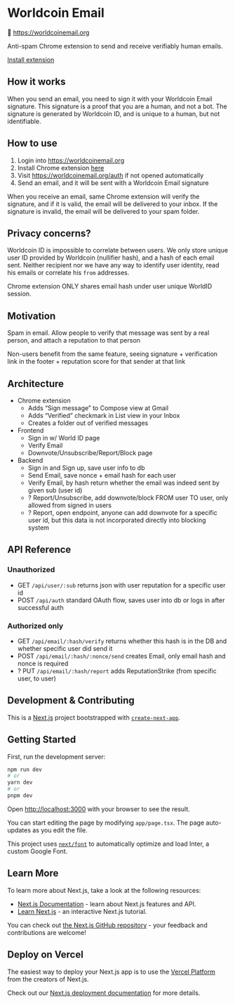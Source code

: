 # Worldcoin Email

💌 https://worldcoinemail.org

Anti-spam Chrome extension to send and receive verifiably human emails.

[Install extension](https://github.com/hiddenthunder/worldcoin-email-chrome)

## How it works

When you send an email, you need to sign it with your Worldcoin Email signature. This signature is a proof that you are a human, and not a bot. The signature is generated by Worldcoin ID, and is unique to a human, but not identifiable.

## How to use

1. Login into https://worldcoinemail.org
2. Install Chrome extension [here](https://github.com/hiddenthunder/worldcoin-email-chrome)
3. Visit https://worldcoinemail.org/auth if not opened automatically
4. Send an email, and it will be sent with a Worldcoin Email signature


When you receive an email, same Chrome extension will verify the signature, and if it is valid, the email will be delivered to your inbox. If the signature is invalid, the email will be delivered to your spam folder.


## Privacy concerns?

Worldcoin ID is impossible to correlate between users. We only store unique user ID provided by Worldcoin (nullifier hash), and a hash of each email sent. Neither recipient nor we have any way to identify user identity, read his emails or correlate his `from` addresses.

Chrome extension ONLY shares email hash under user unique WorldID session.
## Motivation

Spam in email. Allow people to verify that message was sent by a real person, and attach a reputation to that person

Non-users benefit from the same feature, seeing signature + verification link in the footer + reputation score for that sender at that link


## Architecture

- Chrome extension
    - Adds “Sign message” to Compose view at Gmail
    - Adds “Verified” checkmark in List view in your Inbox
    - Creates a folder out of verified messages
- Frontend
    - Sign in w/ World ID page
    - Verify Email
    - Downvote/Unsubscribe/Report/Block page
- Backend
    - Sign in and Sign up, save user info to db
    - Send Email, save nonce + email hash for each user
    - Verify Email, by hash return whether the email was indeed sent by given sub (user id)
    - ? Report/Unsubscribe, add downvote/block FROM user TO user, only allowed from signed in users
    - ? Report, open endpoint, anyone can add downvote for a specific user id, but this data is not incorporated directly into blocking system

## API Reference

### Unauthorized

- GET `/api/user/:sub` returns json with user reputation for a specific user id
- POST `/api/auth` standard OAuth flow, saves user into db or logs in after successful auth

### Authorized only

- GET `/api/email/:hash/verify` returns whether this hash is in the DB and whether specific user did send it
- POST `/api/email/:hash/:nonce/send` creates Email, only email hash and nonce is required
- ? PUT `/api/email/:hash/report` adds ReputationStrike (from specific user, to user)


## Development & Contributing

This is a [Next.js](https://nextjs.org/) project bootstrapped with [`create-next-app`](https://github.com/vercel/next.js/tree/canary/packages/create-next-app).

## Getting Started

First, run the development server:

```bash
npm run dev
# or
yarn dev
# or
pnpm dev
```

Open [http://localhost:3000](http://localhost:3000) with your browser to see the result.

You can start editing the page by modifying `app/page.tsx`. The page auto-updates as you edit the file.

This project uses [`next/font`](https://nextjs.org/docs/basic-features/font-optimization) to automatically optimize and load Inter, a custom Google Font.

## Learn More

To learn more about Next.js, take a look at the following resources:

- [Next.js Documentation](https://nextjs.org/docs) - learn about Next.js features and API.
- [Learn Next.js](https://nextjs.org/learn) - an interactive Next.js tutorial.

You can check out [the Next.js GitHub repository](https://github.com/vercel/next.js/) - your feedback and contributions are welcome!

## Deploy on Vercel

The easiest way to deploy your Next.js app is to use the [Vercel Platform](https://vercel.com/new?utm_medium=default-template&filter=next.js&utm_source=create-next-app&utm_campaign=create-next-app-readme) from the creators of Next.js.

Check out our [Next.js deployment documentation](https://nextjs.org/docs/deployment) for more details.

